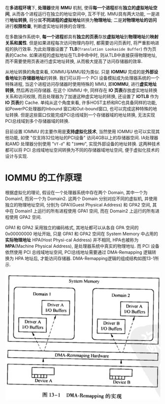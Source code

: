 
在**多进程环境**下, **处理器**使用 **MMU** 机制,  使得**每一个进程**都有**独立的虚拟地址空间**, 从而各个进程运行在独立的地址空间中,  互不干扰. MMU具有两大功能, 一是进行**地址转换**, 将分属**不同进程的虚拟地址**转换为**物理地址**; 二是**对物理地址的访问**进行**权限检查**, 判断虚实地址转换的合理性. 

在多数操作系统中, **每一个进程**都具有**独立的页表**存放**虚拟地址**到**物理地址**的**映射关系和属性**. 但是如果进程每次访问物理内存时, 都需要访问页表时, 将严重影响进程的执行效率. 为此处理器设置了 **TLB**(`Translation Lookaside Buffer`) 作为页表的Cache. 如果进程的虚拟地址在TLB中命中时,  则从TLB中直接获得物理地址,  而不需要使用页表进行虚实地址转换, 从而极大提高了访问存储器的效率. 

从地址转换的角度来看, IOMMU与MMU较为类似. 只是 **IOMMU** 完成的是**外部设备地址**到**存储器地址**的转换. 我们可以将一个 PCI 设备模拟成为处理器系统的一个特殊进程, 当这个进程访问存储器时使用特殊的 MMU, 即**IOMMU**, 进行**虚实地址转换**, 然后再访问存储器. 在这个 I0MMU 中, 同样存在 **IO 页表**存放虚实地址转换关系和访问权限, 而且处理器为了加速这种虚实地址的转换, 还设置了 **IOTLB** 作为 **IO 页表**的 Cache. 单纯从这个角度来看, 许多HOST主桥和RC也具备同样的功能, 如PowerPC处理器的Inbound 窗口和Out-bound窗口, 也可以完成这种特殊的地址转换. 但是这些窗口仅能完成PCI总线域到一个存储器域的地址转换, 无法实现PCI总线域到多个存储器域的转换. 

目前设置 IOMMU 的主要作用是**支持虚拟化技术**, 当然使用 IOMMU 也可以实现其他功能, 如使 "仅支持32位地址的PCI设备" 访问4GB以上的存储器空间. IA处理器和AMD 处理器分别使用 "`VT-d`" 和 "`I0MMU`", 实现外部设备的地址转换. 这两种技术都可以将 PCI 总线域地址空间转换为不同的存储器域地址空间, 便于虚拟化技术的设计与实现. 

# IOMMU 的工作原理

根据虚拟化的理论, 假设在一个处理器系统中存在两个 Domain, 其中一个为 Domain1, 而另一个为 Domain2. 这两个 Domain 分别对应不同的虚拟机, 并使用独立的物理地址空间, 分别为 GPA1(Guest Physical Address) 和 GPA2 空间, 其中在 Domain1 上运行的所有进程使用 GPA1 空间, 而在 Domain2 上运行的所有进程使用 GPA2 空间. 

GPA1 和 GPA2 采用独立的编码格式, 其地址都可以从各自 GPA 空间的 0x00000000 地址开始, 只是 GPA1 和 GPA2 空间在 System Memory 中占用的**实际物理地址** HPA(Host Physi-cal Address) 并不相同, HPA也被称为 **MPA**(Machine Physical Address), 是处理器系统中真实的物理地址. 而 PCI 设备依然使用 PCI 总线域地址空间, PCI总线地址需要通过 DMA-Remapping 逻辑转换为 HPA 地址后, 才能访问存储器. DMA-Remapping逻辑的组成结构如图13-1所示. 

![2022-05-04-22-33-21.png](./images/2022-05-04-22-33-21.png)

